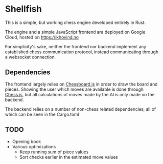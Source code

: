 # Shellfish

This is a simple, but working chess engine developed entirely in Rust. 

The engine and a simple JavaScript frontend are deployed on Google Cloud, hosted on https://ikhovind.no

For simplicity's sake, neither the frontend nor backend implement any established chess communication protocol,
instead communicating through a websocket connection.



## Dependencies

The frontend largely relies on [Chessboard.js](https://chessboardjs.com/) in order to draw the board and pieces. 
Showing the user which moves are available is done through [Chess.js](https://github.com/jhlywa/chess.js), but all calculations of moves made by the AI is only made on the backend.

The backend relies on a number of non-chess related dependencies, all of which can be seen in the Cargo.toml

## TODO
 * Opening book
 * Various optimizations
    * Keep running sum of piece values
    * Sort checks earlier in the estimated move values
  
